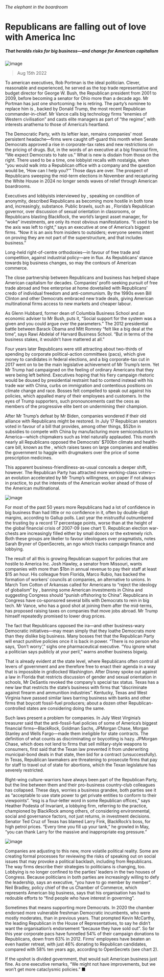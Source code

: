 ###### The elephant in the boardroom
# Republicans are falling out of love with America Inc 
##### That heralds risks for big business—and change for American capitalism 
![image](images/20220820_WBD002.jpg) 
> Aug 15th 2022 
To american executives, Rob Portman is the ideal politician. Clever, reasonable and experienced, he served as the top trade representative and budget director for George W. Bush, the Republican president from 2001 to 2009, before becoming a senator for Ohio more than a decade ago. Mr Portman has just one shortcoming: he is retiring. The party’s nominee to replace him is , backed by Donald Trump, the most recent Republican commander-in-chief. Mr Vance calls big technology firms “enemies of Western civilisation” and casts elite managers as part of “the regime”, with interests anathema to those of America’s heartland. 
The Democratic Party, with its leftier lean, remains companies’ most persistent headache—firms were caught off-guard this month when Senate Democrats approved a rise in corporate-tax rates and new restrictions on the pricing of drugs. But, in the words of an executive at a big financial firm, “We expect Democrats to hate us.” What is new is disdain from those on the right. There used to be a time, one lobbyist recalls with nostalgia, when “you would walk into a Republican office with a company and the question would be, ‘How can I help you?’” Those days are over. The prospect of Republicans sweeping the mid-term elections in November and recapturing the White House in 2024 no longer sends waves of relief through American boardrooms. 
Executives and lobbyists interviewed by , speaking on condition of anonymity, described Republicans as becoming more hostile in both tone and, increasingly, substance. Public brawls, such as , Florida’s Republican governor, over discussion of sexual orientation in classrooms, or Republicans blasting BlackRock, the world’s largest asset manager, for “woke” investments, are only its most obvious manifestations. “It used to be the axis was left to right,” says an executive at one of America’s biggest firms. “Now it is an axis from insiders to outsiders; everyone seems intent on proving they are not part of the superstructure, and that includes business.” 
Long-held right-of-centre orthodoxies—in favour of free trade and competition, against industrial policy—are in flux. As Republicans’ stance towards big business changes, so may the contours of American commerce. 
The close partnership between Republicans and business has helped shape American capitalism for decades. Companies’ profit-seeking pursuit of free trade abroad and free enterprise at home dovetailed with Republicans’ credo of individual freedom and anti-communism. By the 1990s even Bill Clinton and other Democrats embraced new trade deals, giving American multinational firms access to new markets and cheaper labour. 
As Glenn Hubbard, former dean of Columbia Business School and an economic adviser to Mr Bush, puts it, “Social support for the system was a given and you could argue over the parameters.” The 2012 presidential battle between Barack Obama and Mitt Romney “felt like a big deal at the time”, says Rawi Abdelal of Harvard Business School. “But in terms of the business stakes, it wouldn’t have mattered at all.” 
Four years later Republicans were still attracting about two-thirds of spending by corporate political-action committees (pacs), which give money to candidates in federal elections, and a big corporate-tax cut in 2017 went on to be the main legislative achievement of Mr Trump’s term. Yet Mr Trump had campaigned on the feeling of ordinary Americans that they were being left behind. Executives hoping that his fiery campaign rhetoric would be doused by presidential restraint had to contend instead with his trade war with China, curbs on immigration and contentious positions on climate change and race. Bosses felt compelled to speak out against his policies, which appalled many of their employees and customers. In the eyes of Trump supporters, such pronouncements cast the ceos as members of the progressive elite bent on undermining their champion. 
After Mr Trump’s defeat by Mr Biden, companies wondered if their old alliance with Republicans might be restored. In July 17 Republican senators voted in favour of a bill that provides, among other things, $52bn in subsidies to compete with China by manufacturing more semiconductors in America—which chipmakers such as Intel naturally applauded. This month nearly all Republicans opposed the Democrats’ $700bn climate and health-care bill, known as the , which raises taxes on large companies and enables the government to haggle with drugmakers over the price of some prescription medicines. 
This apparent business-friendliness-as-usual conceals a deeper shift, however. The Republican Party has attracted more working-class voters—an evolution accelerated by Mr Trump’s willingness, on paper if not always in practice, to put the interests of the American worker ahead of those of the American multinational. 
![image](images/20220820_WBC541.png) 

For most of the past 50 years more Republicans had a lot of confidence in big business than had little or no confidence in it, often by double-digit margins, according to Gallup polls. Last year the mistrustful outnumbered the trusting by a record 17 percentage points, worse than at the height of the global financial crisis of 2007-09 (see chart 1). Republican election war-chests are increasingly filled either by small donors or the extremely rich. Both these groups are likelier to favour ideologues over pragmatists, notes Sarah Bryner of OpenSecrets, an ngo which tracks campaign finance and lobbying. 
The result of all this is growing Republican support for policies that are hostile to America Inc. Josh Hawley, a senator from Missouri, wants companies with more than $1bn in annual revenue to pay their staff at least $15 an hour. His colleague from Florida, Marco Rubio, has backed the formation of workers’ councils at companies, an alternative to unions. In March Tom Cotton of Arkansas called for Americans to “reject the ideology of globalism” by , banning some American investments in China and suggesting Congress should “punish offshoring to China”. Republicans in Congress have co-sponsored several bills with Democrats to rein in big tech. Mr Vance, who has a good shot at joining them after the mid-terms, has proposed raising taxes on companies that move jobs abroad. Mr Trump himself repeatedly promised to lower drug prices. 
The fact that Republicans opposed the ira—and other business-wary Democratic initiatives—may mean simply that they loathe Democrats more than they dislike big business. Many bosses fret that the Republican Party will enact punitive policies once it is back in power. “There is no person who says, ‘Don’t worry’,” sighs one pharmaceutical executive. “You ignore what a politician says publicly at your peril,” warns another business bigwig. 
That is already evident at the state level, where Republicans often control all levers of government and are therefore free to enact their agenda in a way that is impossible in gridlocked Washington. After Disney spoke out against a law in Florida that restricts discussion of gender and sexual orientation in schools, Mr DeSantis revoked the company’s special tax status. Texas has a new law that restricts the state’s business with firms that “discriminate against firearm and ammunition industries”. Kentucky, Texas and West Virginia have passed similar laws barring business with banks and other firms that boycott fossil-fuel producers; about a dozen other Republican-controlled states are considering doing the same.
Such laws present a problem for companies. In July West Virginia’s treasurer said that the anti-fossil-fuel policies of some of America’s biggest financial firms—BlackRock, Goldman Sachs, JPMorgan Chase, Morgan Stanley and Wells Fargo—made them ineligible for state contracts. The definition of what counts as discriminating or boycotting is hazy. JPMorgan Chase, which does not lend to firms that sell military-style weapons to consumers, first said that the Texan law prevented it from underwriting municipal-bond deals in that state, then bid for a contract (unsuccessfully). In Texas, Republican lawmakers are threatening to prosecute firms that pay for staff to travel out of state for abortions, which the Texan legislature has severely restricted. 
Right-wing culture-warriors have always been part of the Republican Party, but the line between them and their pro-business country-club colleagues has collapsed. These days, worries a business grandee, both parties see it as “acceptable to use state power to get private entities to conform to their viewpoints”. “esg is a four-letter word in some Republican offices,” says Heather Podesta of Invariant, a lobbying firm, referring to the practice, championed by BlackRock among others, of considering environmental, social and governance factors, not just returns, in investment decisions. Senator Ted Cruz of Texas has blamed Larry Fink, BlackRock’s boss, for high petrol prices. “Every time you fill up your tank,” he growled in May, “you can thank Larry for the massive and inappropriate esg pressure.”
![image](images/20220820_WBC534.png) 

Companies are adjusting to this new, more volatile political reality. Some are creating formal processes for reviewing the risks of speaking out on social issues that may provoke a political backlash, including from Republicans. The way firms describe their strategies to politicians is changing, too. Lobbying is no longer confined to the parties’ leaders in the two houses of Congress. Because politicians in both parties are increasingly willing to defy the leadership, says an executive, “you have to go member by member”. Neil Bradley, policy chief of the us Chamber of Commerce, which represents American big business, says that his organisation has had to redouble efforts to “find people who have interest in governing”. 
Sometimes that means supporting more Democrats. In 2020 the chamber endorsed more vulnerable freshman Democratic incumbents, who were mostly moderates, than in previous years. That prompted Kevin McCarthy, the leading Republican in the House of Representatives, to say he didn’t want the organisation’s endorsement “because they have sold out”. So far this year corporate pacs have funnelled 54% of their campaign donations to Republicans, down from 63% in 2012. Firms’ employees have beaten an even hastier retreat, with just 46% donating to Republican candidates, compared with 58% ten years ago, according to OpenSecrets (see chart 2). 
If the upshot is divided government, that would suit American business just fine. As one executive remarks, “We might not have improvements, but we won’t get more cataclysmic policies.” ■

